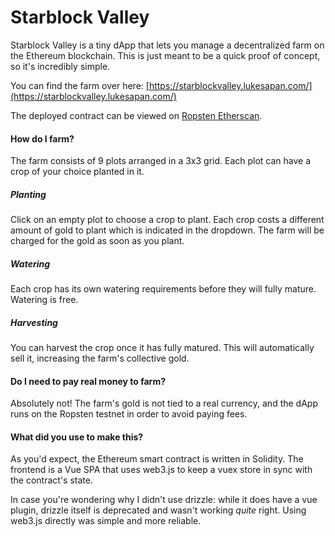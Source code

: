 # Starblock Valley

Starblock Valley is a tiny dApp that lets you manage a decentralized farm on the Ethereum blockchain. This is just meant to be a quick proof of concept, so it's incredibly simple.

You can find the farm over here: [https://starblockvalley.lukesapan.com/](https://starblockvalley.lukesapan.com/)

The deployed contract can be viewed on [Ropsten Etherscan](https://ropsten.etherscan.io/address/0x28238e476705E10de759c5b8B136E8eF5AaE19a3).

#### How do I farm?

The farm consists of 9 plots arranged in a 3x3 grid. Each plot can have a crop of your choice planted in it.

##### Planting

Click on an empty plot to choose a crop to plant. Each crop costs a different amount of gold to plant which is indicated in the dropdown. The farm will be charged for the gold as soon as you plant.

##### Watering

Each crop has its own watering requirements before they will fully mature. Watering is free.

##### Harvesting

You can harvest the crop once it has fully matured. This will automatically sell it, increasing the farm's collective gold.

#### Do I need to pay real money to farm?

Absolutely not! The farm's gold is not tied to a real currency, and the dApp runs on the Ropsten testnet in order to avoid paying fees.

#### What did you use to make this?

As you'd expect, the Ethereum smart contract is written in Solidity. The frontend is a Vue SPA that uses web3.js to keep a vuex store in sync with the contract's state.

In case you're wondering why I didn't use drizzle: while it does have a vue plugin, drizzle itself is deprecated and wasn't working _quite_ right. Using web3.js directly was simple and more reliable.
